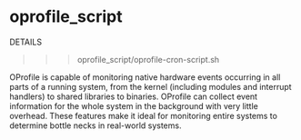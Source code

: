 # oprofile_script

DETAILS

>>> oprofile_script/oprofile-cron-script.sh

   OProfile is capable of monitoring native hardware events occurring in all parts of a running system,
   from the kernel (including modules and interrupt handlers) to shared libraries to binaries. OProfile
   can collect event information for the whole system in the background with very little overhead. These
   features make it ideal for monitoring entire systems to determine bottle necks in real-world systems.

